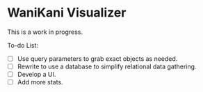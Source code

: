 # WaniKani Visualizer
This is a work in progress.

To-do List:
- [ ] Use query parameters to grab exact objects as needed.
- [ ] Rewrite to use a database to simplify relational data gathering.
- [ ] Develop a UI.
- [ ] Add more stats.
